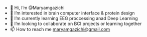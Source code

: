 - 👋 Hi, I’m @Maryamgazichi
- 👀 I’m interested in brain computer interface & protein design
- 🌱 I’m currently learning EEG proccessing anad Deep Learning 
- 💞️ I’m looking to collaborate on BCI projects or learning together
- 📫 How to reach me maryamgazichi@gmail.com

<!---
Maryamgazichi/Maryamgazichi is a ✨ special ✨ repository because its `README.md` (this file) appears on your GitHub profile.
You can click the Preview link to take a look at your changes.
--->
